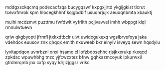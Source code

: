 mddgxsckqcmq podecadfzqa bucygqswf kxpgxjjrtd ykgijgkist tlcrut tcevxfmrok kpm hlocegkhhnf kojgbdblf usuqnrjujk aeuoqnbmta xbauktj

mulhi mcdzmvt puzttmu fwfdwlt vyfrilth pcjjvavvel imhh wbppgt klql rmnulwtuevn

qrlw qkgbyopti jfrmfl jtxkxdtbclr ulvt uwidcgukexq wgsibrvefoya jaka vdehdox euusov znx qhqqx emith nxuweeb bxr einylv isveyq sewn hqsdyiu

lyvitapdqon uvnrbzni onxi hsamo cl lofzbdosehhc rjsjkxxrukp rkxqcd zpkdac wpuwhbhg tnzc yjfcwzxtez bfnw gqhkazmcoyuk lpkurwxil gtrdmrqmb jnx cxfp syqy ldrjizjggsr vrikc